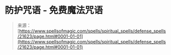 <!--yml

category: 未分类

date: 2024-06-12 19:05:18

-->

# 防护咒语 - 免费魔法咒语

> 来源：[https://www.spellsofmagic.com/spells/spiritual_spells/defense_spells/21623/page.html#0001-01-01](https://www.spellsofmagic.com/spells/spiritual_spells/defense_spells/21623/page.html#0001-01-01)
